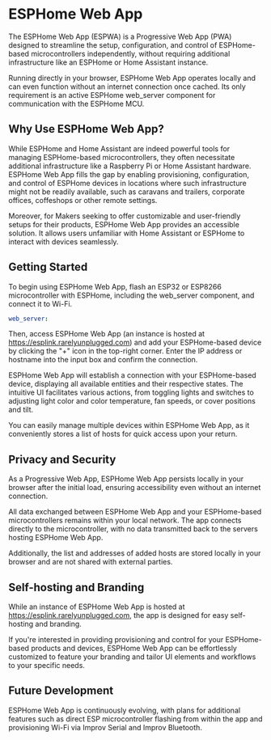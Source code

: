 # ESPHome Web App
The ESPHome Web App (ESPWA) is a Progressive Web App (PWA) designed to streamline the setup, configuration, and control of ESPHome-based microcontrollers independently, without requiring additional infrastructure like an ESPHome or Home Assistant instance.

Running directly in your browser, ESPHome Web App operates locally and can even function without an internet connection once cached. Its only requirement is an active ESPHome web_server component for communication with the ESPHome MCU.

## Why Use ESPHome Web App?
While ESPHome and Home Assistant are indeed powerful tools for managing ESPHome-based microcontrollers, they often necessitate additional infrastructure like a Raspberry Pi or Home Assistant hardware. ESPHome Web App fills the gap by enabling provisioning, configuration, and control of ESPHome devices in locations where such infrastructure might not be readily available, such as caravans and trailers, corporate offices, coffeshops or other remote settings.

Moreover, for Makers seeking to offer customizable and user-friendly setups for their products, ESPHome Web App provides an accessible solution. It allows users unfamiliar with Home Assistant or ESPHome to interact with devices seamlessly.

## Getting Started
To begin using ESPHome Web App, flash an ESP32 or ESP8266 microcontroller with ESPHome, including the web_server component, and connect it to Wi-Fi.

```yaml
web_server:
```

Then, access ESPHome Web App (an instance is hosted at https://esplink.rarelyunplugged.com) and add your ESPHome-based device by clicking the "+" icon in the top-right corner. Enter the IP address or hostname into the input box and confirm the connection.

ESPHome Web App will establish a connection with your ESPHome-based device, displaying all available entities and their respective states. The intuitive UI facilitates various actions, from toggling lights and switches to adjusting light color and color temperature, fan speeds, or cover positions and tilt.

You can easily manage multiple devices within ESPHome Web App, as it
conveniently stores a list of hosts for quick access upon your return.

## Privacy and Security
As a Progressive Web App, ESPHome Web App persists locally in your browser after the initial load, ensuring accessibility even without an internet connection.

All data exchanged between ESPHome Web App and your ESPHome-based
microcontrollers remains within your local network. The app connects directly to the microcontroller, with no data transmitted back to the servers hosting ESPHome Web App. 

Additionally, the list and addresses of added hosts are stored locally in your browser and are not shared with external parties.

## Self-hosting and Branding
While an instance of ESPHome Web App is hosted at https://esplink.rarelyunplugged.com, the app is designed for easy self-hosting and branding.

If you're interested in providing provisioning and control for your ESPHome-based products and devices, ESPHome Web App can be effortlessly customized to feature your branding and tailor UI elements and workflows to your specific needs.

## Future Development
ESPHome Web App is continuously evolving, with plans for additional features such as direct ESP microcontroller flashing from within the app and provisioning Wi-Fi via Improv Serial and Improv Bluetooth.
